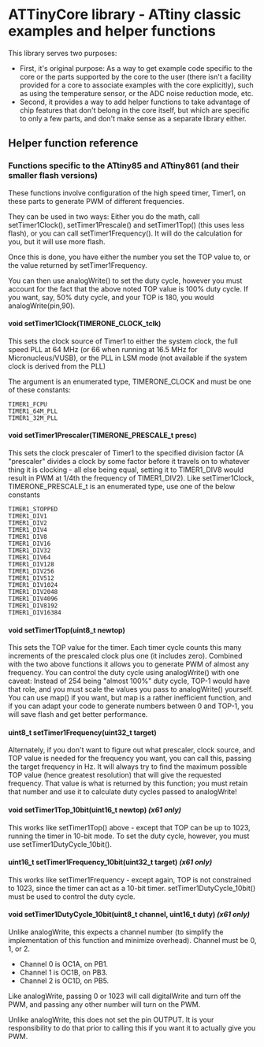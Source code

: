 # ATTinyCore library - ATtiny classic examples and helper functions
This library serves two purposes:
* First, it's original purpose: As a way to get example code specific to the core or the parts supported by the core to the user (there isn't a facility provided for a core to associate examples with the core explicitly), such as using the temperature sensor, or the ADC noise reduction mode, etc.
* Second, it provides a way to add helper functions to take advantage of chip features that don't belong in the core itself, but which are specific to only a few parts, and don't make sense as a separate library either.


## Helper function reference

### Functions specific to the ATtiny85 and ATtiny861 (and their smaller flash versions)
These functions involve configuration of the high speed timer, Timer1, on these parts to generate PWM of different frequencies.

They can be used in two ways: Either you do the math, call setTimer1Clock(), setTimer1Prescale() and setTimer1Top() (this uses less flash), or you can call setTimer1Frequency(). It will do the calculation for you, but it will use more flash.

Once this is done, you have either the number you set the TOP value to, or the value returned by setTimer1Frequency.

You can then use analogWrite() to set the duty cycle, however you must account for the fact that the above noted TOP value is 100% duty cycle. If you want, say, 50% duty cycle, and your TOP is 180, you would analogWrite(pin,90).

#### void setTimer1Clock(TIMERONE_CLOCK_tclk)
This sets the clock source of Timer1 to either the system clock, the full speed PLL at 64 MHz (or 66 when running at 16.5 MHz for Micronucleus/VUSB), or the PLL in LSM mode (not available if the system clock is derived from the PLL)

The argument is an enumerated type, TIMERONE_CLOCK and must be one of these constants:
```text
TIMER1_FCPU
TIMER1_64M_PLL
TIMER1_32M_PLL
```

#### void setTimer1Prescaler(TIMERONE_PRESCALE_t presc)
This sets the clock prescaler of Timer1 to the specified division factor (A "prescaler" divides a clock by some factor before it travels on to whatever thing it is clocking - all else being equal, setting it to TIMER1_DIV8 would result in PWM at 1/4th the frequency of TIMER1_DIV2). Like setTimer1Clock, TIMERONE_PRESCALE_t is an enumerated type, use one of the below constants
```text
TIMER1_STOPPED
TIMER1_DIV1
TIMER1_DIV2
TIMER1_DIV4
TIMER1_DIV8
TIMER1_DIV16
TIMER1_DIV32
TIMER1_DIV64
TIMER1_DIV128
TIMER1_DIV256
TIMER1_DIV512
TIMER1_DIV1024
TIMER1_DIV2048
TIMER1_DIV4096
TIMER1_DIV8192
TIMER1_DIV16384
```

#### void setTimer1Top(uint8_t newtop)
This sets the TOP value for the timer. Each timer cycle counts this many increments of the prescaled clock plus one (it includes zero). Combined with the two above functions it allows you to generate PWM of almost any frequency. You can control the duty cycle using analogWrite() with one caveat: Instead of 254 being "almost 100%" duty cycle, TOP-1 would have that role, and you must scale the values you pass to analogWrite() yourself. You can use map() if you want, but map is a rather inefficient function, and if you can adapt your code to generate numbers between 0 and TOP-1, you will save flash and get better performance.

#### uint8_t setTimer1Frequency(uint32_t target)
Alternately, if you don't want to figure out what prescaler, clock source, and TOP value is needed for the frequency you want, you can call this, passing the target frequency in Hz. It will always try to find the maximum possible TOP value (hence greatest resolution) that will give the requested frequency. That value is what is returned by this function; you must retain that number and use it to calculate duty cycles passed to analogWrite!


#### void setTimer1Top_10bit(uint16_t newtop) *(x61 only)*
This works like setTimer1Top() above - except that TOP can be up to 1023, running the timer in 10-bit mode. To set the duty cycle, however, you must use setTimer1DutyCycle_10bit().

#### uint16_t setTimer1Frequency_10bit(uint32_t target) *(x61 only)*
This works like setTimer1Frequency - except again, TOP is not constrained to 1023, since the timer can act as a 10-bit timer. setTimer1DutyCycle_10bit() must be used to control the duty cycle.

#### void setTimer1DutyCycle_10bit(uint8_t channel, uint16_t duty) *(x61 only)*
Unlike analogWrite, this expects a channel number (to simplify the implementation of this function and minimize overhead). Channel must be 0, 1, or 2.
* Channel 0 is OC1A, on PB1.
* Channel 1 is OC1B, on PB3.
* Channel 2 is OC1D, on PB5.

Like analogWrite, passing 0 or 1023 will call digitalWrite and turn off the PWM, and passing any other number will turn on the PWM.

Unlike analogWrite, this does not set the pin OUTPUT. It is your responsibility to do that prior to calling this if you want it to actually give you PWM.

